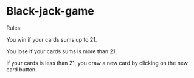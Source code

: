# Black-jack-game
Rules: 

You win if your cards sums up to 21.

You lose if your cards sums is more than 21.

If your cards is less than 21, you draw a new card by clicking on the new card button.
